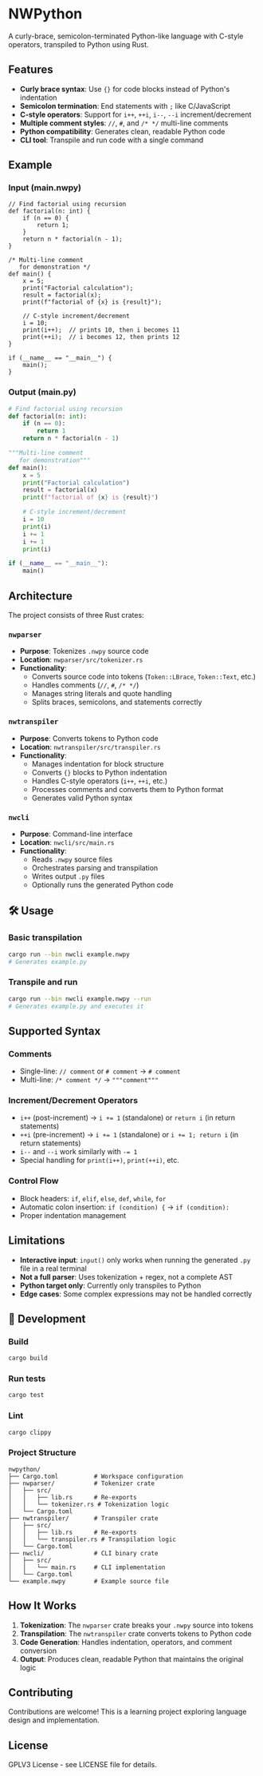 # NWPython

A curly-brace, semicolon-terminated Python-like language with C-style operators, transpiled to Python using Rust.

## Features

- **Curly brace syntax**: Use `{}` for code blocks instead of Python's indentation
- **Semicolon termination**: End statements with `;` like C/JavaScript
- **C-style operators**: Support for `i++`, `++i`, `i--`, `--i` increment/decrement
- **Multiple comment styles**: `//`, `#`, and `/* */` multi-line comments
- **Python compatibility**: Generates clean, readable Python code
- **CLI tool**: Transpile and run code with a single command

## Example

### Input (main.nwpy)

```nwpy
// Find factorial using recursion
def factorial(n: int) {
    if (n == 0) {
        return 1;
    }
    return n * factorial(n - 1);
}

/* Multi-line comment
   for demonstration */
def main() {
    x = 5;
    print("Factorial calculation");
    result = factorial(x);
    print(f"factorial of {x} is {result}");

    // C-style increment/decrement
    i = 10;
    print(i++);  // prints 10, then i becomes 11
    print(++i);  // i becomes 12, then prints 12
}

if (__name__ == "__main__") {
    main();
}
```

### Output (main.py)

```python
# Find factorial using recursion
def factorial(n: int):
    if (n == 0):
        return 1
    return n * factorial(n - 1)

"""Multi-line comment
   for demonstration"""
def main():
    x = 5
    print("Factorial calculation")
    result = factorial(x)
    print(f"factorial of {x} is {result}")

    # C-style increment/decrement
    i = 10
    print(i)
    i += 1
    i += 1
    print(i)

if (__name__ == "__main__"):
    main()
```

## Architecture

The project consists of three Rust crates:

### `nwparser`

- **Purpose**: Tokenizes `.nwpy` source code
- **Location**: `nwparser/src/tokenizer.rs`
- **Functionality**:
  - Converts source code into tokens (`Token::LBrace`, `Token::Text`, etc.)
  - Handles comments (`//`, `#`, `/* */`)
  - Manages string literals and quote handling
  - Splits braces, semicolons, and statements correctly

### `nwtranspiler`

- **Purpose**: Converts tokens to Python code
- **Location**: `nwtranspiler/src/transpiler.rs`
- **Functionality**:
  - Manages indentation for block structure
  - Converts `{}` blocks to Python indentation
  - Handles C-style operators (`i++`, `++i`, etc.)
  - Processes comments and converts them to Python format
  - Generates valid Python syntax

### `nwcli`

- **Purpose**: Command-line interface
- **Location**: `nwcli/src/main.rs`
- **Functionality**:
  - Reads `.nwpy` source files
  - Orchestrates parsing and transpilation
  - Writes output `.py` files
  - Optionally runs the generated Python code

## 🛠️ Usage

### Basic transpilation

```bash
cargo run --bin nwcli example.nwpy
# Generates example.py
```

### Transpile and run

```bash
cargo run --bin nwcli example.nwpy --run
# Generates example.py and executes it
```

## Supported Syntax

### Comments

- Single-line: `// comment` or `# comment` → `# comment`
- Multi-line: `/* comment */` → `"""comment"""`

### Increment/Decrement Operators

- `i++` (post-increment) → `i += 1` (standalone) or `return i` (in return statements)
- `++i` (pre-increment) → `i += 1` (standalone) or `i += 1; return i` (in return statements)
- `i--` and `--i` work similarly with `-= 1`
- Special handling for `print(i++)`, `print(++i)`, etc.

### Control Flow

- Block headers: `if`, `elif`, `else`, `def`, `while`, `for`
- Automatic colon insertion: `if (condition) {` → `if (condition):`
- Proper indentation management

## Limitations

- **Interactive input**: `input()` only works when running the generated `.py` file in a real terminal
- **Not a full parser**: Uses tokenization + regex, not a complete AST
- **Python target only**: Currently only transpiles to Python
- **Edge cases**: Some complex expressions may not be handled correctly

## 🔧 Development

### Build

```bash
cargo build
```

### Run tests

```bash
cargo test
```

### Lint

```bash
cargo clippy
```

### Project Structure

```
nwpython/
├── Cargo.toml          # Workspace configuration
├── nwparser/           # Tokenizer crate
│   ├── src/
│   │   ├── lib.rs      # Re-exports
│   │   └── tokenizer.rs # Tokenization logic
│   └── Cargo.toml
├── nwtranspiler/       # Transpiler crate
│   ├── src/
│   │   ├── lib.rs      # Re-exports
│   │   └── transpiler.rs # Transpilation logic
│   └── Cargo.toml
├── nwcli/              # CLI binary crate
│   ├── src/
│   │   └── main.rs     # CLI implementation
│   └── Cargo.toml
└── example.nwpy        # Example source file
```

## How It Works

1. **Tokenization**: The `nwparser` crate breaks your `.nwpy` source into tokens
2. **Transpilation**: The `nwtranspiler` crate converts tokens to Python code
3. **Code Generation**: Handles indentation, operators, and comment conversion
4. **Output**: Produces clean, readable Python that maintains the original logic

## Contributing

Contributions are welcome! This is a learning project exploring language design and implementation.

## License

GPLV3 License - see LICENSE file for details.
